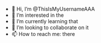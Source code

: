 - 👋 Hi, I’m @ThisIsMyUsernameAAA
- 👀 I’m interested in the
- 🌱 I’m currently learning that
- 💞️ I’m looking to collaborate on it
- 📫 How to reach me: there

<!---
ThisIsMyUsernameAAA/ThisIsMyUsernameAAA is a ✨ special ✨ repository because its `README.md` (this file) appears on your GitHub profile.
You can click the Preview link to take a look at your changes.
--->
